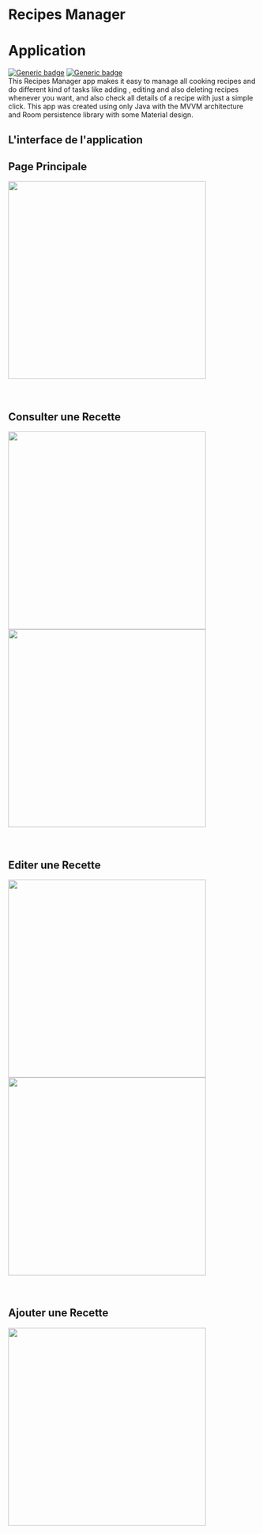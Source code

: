 # Recipes Manager

# Application
   [![Generic badge](https://img.shields.io/badge/Recipes_Manager-v2.0-red.svg)](https://shields.io/)  [![Generic badge](https://img.shields.io/badge/Made_with-JAVA-<COLOR>.svg)](https://shields.io/) </br>
   This Recipes Manager app makes it easy to manage all cooking recipes and do different kind of tasks like adding , editing and also deleting recipes whenever you want, and also check all details of a recipe with just a simple click. This app was created using only Java with the MVVM architecture and Room persistence library with some Material design.


## L'interface de l'application
   ## Page Principale
<img src="/Screenshots/main.jpg" width="400" margin-right="10px"> <br/><br/><br/>

   ## Consulter une Recette
<img src="/Screenshots/details_1.jpg" width="400" margin-right="10px"> <img src="/Screenshots/details_2.jpg" width="400" margin-right="10px"> <br/><br/><br/>

   ## Editer une Recette
<img src="/Screenshots/edit_1.jpg" width="400" margin-right="10px"> <img src="/Screenshots/edit_2.jpg" width="400" margin-right="10px"> <br/><br/><br/>

   ## Ajouter une Recette
<img src="/Screenshots/add_2.jpg" width="400" margin-right="10px"> 

